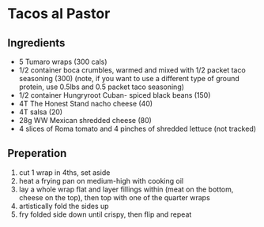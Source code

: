 # Tacos al Pastor

## Ingredients
* 5 Tumaro wraps (300 cals)
* 1/2 container boca crumbles, warmed and mixed with 1/2 packet taco seasoning (300) (note, if you want to use a different type of ground protein, use 0.5lbs and 0.5 packet taco seasoning)
* 1/2 container Hungryroot Cuban- spiced black beans (150) 
* 4T The Honest Stand nacho cheese (40)
* 4T salsa (20) 
* 28g WW Mexican shredded cheese (80) 
* 4 slices of Roma tomato and 4 pinches of shredded lettuce (not tracked)

## Preperation
1. cut 1 wrap in 4ths, set aside
1. heat a frying pan on medium-high with cooking oil
1. lay a whole wrap flat and layer fillings within (meat on the bottom, cheese on the top), then top with one of the quarter wraps
1. artistically fold the sides up
1. fry folded side down until crispy, then flip and repeat